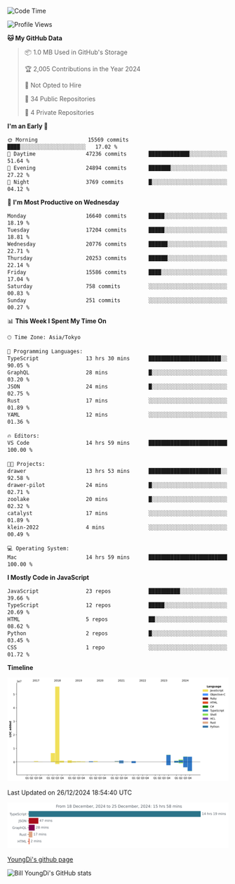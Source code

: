 <!--START_SECTION:waka-->
![Code Time](http://img.shields.io/badge/Code%20Time-1%2C136%20hrs%2035%20mins-blue)

![Profile Views](http://img.shields.io/badge/Profile%20Views-0-blue)

**🐱 My GitHub Data** 

> 📦 1.0 MB Used in GitHub's Storage 
 > 
> 🏆 2,005 Contributions in the Year 2024
 > 
> 🚫 Not Opted to Hire
 > 
> 📜 34 Public Repositories 
 > 
> 🔑 4 Private Repositories 
 > 
**I'm an Early 🐤** 

```text
🌞 Morning                15569 commits       ████░░░░░░░░░░░░░░░░░░░░░   17.02 % 
🌆 Daytime                47236 commits       █████████████░░░░░░░░░░░░   51.64 % 
🌃 Evening                24894 commits       ███████░░░░░░░░░░░░░░░░░░   27.22 % 
🌙 Night                  3769 commits        █░░░░░░░░░░░░░░░░░░░░░░░░   04.12 % 
```
📅 **I'm Most Productive on Wednesday** 

```text
Monday                   16640 commits       █████░░░░░░░░░░░░░░░░░░░░   18.19 % 
Tuesday                  17204 commits       █████░░░░░░░░░░░░░░░░░░░░   18.81 % 
Wednesday                20776 commits       ██████░░░░░░░░░░░░░░░░░░░   22.71 % 
Thursday                 20253 commits       ██████░░░░░░░░░░░░░░░░░░░   22.14 % 
Friday                   15586 commits       ████░░░░░░░░░░░░░░░░░░░░░   17.04 % 
Saturday                 758 commits         ░░░░░░░░░░░░░░░░░░░░░░░░░   00.83 % 
Sunday                   251 commits         ░░░░░░░░░░░░░░░░░░░░░░░░░   00.27 % 
```


📊 **This Week I Spent My Time On** 

```text
🕑︎ Time Zone: Asia/Tokyo

💬 Programming Languages: 
TypeScript               13 hrs 30 mins      ███████████████████████░░   90.05 % 
GraphQL                  28 mins             █░░░░░░░░░░░░░░░░░░░░░░░░   03.20 % 
JSON                     24 mins             █░░░░░░░░░░░░░░░░░░░░░░░░   02.75 % 
Rust                     17 mins             ░░░░░░░░░░░░░░░░░░░░░░░░░   01.89 % 
YAML                     12 mins             ░░░░░░░░░░░░░░░░░░░░░░░░░   01.36 % 

🔥 Editors: 
VS Code                  14 hrs 59 mins      █████████████████████████   100.00 % 

🐱‍💻 Projects: 
drawer                   13 hrs 53 mins      ███████████████████████░░   92.58 % 
drawer-pilot             24 mins             █░░░░░░░░░░░░░░░░░░░░░░░░   02.71 % 
zoolake                  20 mins             █░░░░░░░░░░░░░░░░░░░░░░░░   02.32 % 
catalyst                 17 mins             ░░░░░░░░░░░░░░░░░░░░░░░░░   01.89 % 
klein-2022               4 mins              ░░░░░░░░░░░░░░░░░░░░░░░░░   00.49 % 

💻 Operating System: 
Mac                      14 hrs 59 mins      █████████████████████████   100.00 % 
```

**I Mostly Code in JavaScript** 

```text
JavaScript               23 repos            ██████████░░░░░░░░░░░░░░░   39.66 % 
TypeScript               12 repos            █████░░░░░░░░░░░░░░░░░░░░   20.69 % 
HTML                     5 repos             ██░░░░░░░░░░░░░░░░░░░░░░░   08.62 % 
Python                   2 repos             █░░░░░░░░░░░░░░░░░░░░░░░░   03.45 % 
CSS                      1 repo              ░░░░░░░░░░░░░░░░░░░░░░░░░   01.72 % 
```



**Timeline**

![Lines of Code chart](https://raw.githubusercontent.com/Youngdi/Youngdi/master/assets/bar_graph.png)


 Last Updated on 26/12/2024 18:54:40 UTC
<!--END_SECTION:waka-->

![wakatime](./images/stat.svg)

[YoungDi's github page](https://youngdi.github.io)

![Bill YoungDi's GitHub stats](https://github-readme-stats.vercel.app/api?username=youngdi&count_private=true&show_icons=true)
